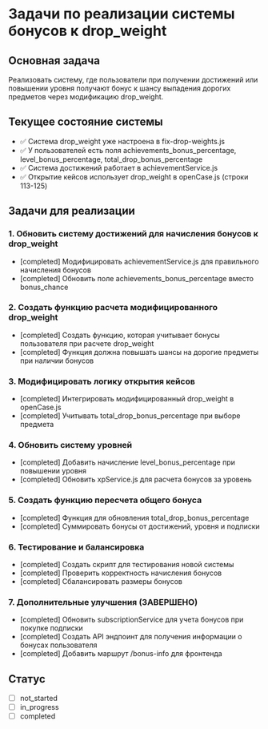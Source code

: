# Задачи по реализации системы бонусов к drop_weight

## Основная задача

Реализовать систему, где пользователи при получении достижений или повышении уровня получают бонус к шансу выпадения дорогих предметов через модификацию drop_weight.

## Текущее состояние системы

- ✅ Система drop_weight уже настроена в fix-drop-weights.js
- ✅ У пользователей есть поля achievements_bonus_percentage, level_bonus_percentage, total_drop_bonus_percentage
- ✅ Система достижений работает в achievementService.js
- ✅ Открытие кейсов использует drop_weight в openCase.js (строки 113-125)

## Задачи для реализации

### 1. Обновить систему достижений для начисления бонусов к drop_weight

- [completed] Модифицировать achievementService.js для правильного начисления бонусов
- [completed] Обновить поле achievements_bonus_percentage вместо bonus_chance

### 2. Создать функцию расчета модифицированного drop_weight

- [completed] Создать функцию, которая учитывает бонусы пользователя при расчете drop_weight
- [completed] Функция должна повышать шансы на дорогие предметы при наличии бонусов

### 3. Модифицировать логику открытия кейсов

- [completed] Интегрировать модифицированный drop_weight в openCase.js
- [completed] Учитывать total_drop_bonus_percentage при выборе предмета

### 4. Обновить систему уровней

- [completed] Добавить начисление level_bonus_percentage при повышении уровня
- [completed] Обновить xpService.js для расчета бонусов за уровень

### 5. Создать функцию пересчета общего бонуса

- [completed] Функция для обновления total_drop_bonus_percentage
- [completed] Суммировать бонусы от достижений, уровня и подписки

### 6. Тестирование и балансировка

- [completed] Создать скрипт для тестирования новой системы
- [completed] Проверить корректность начисления бонусов
- [completed] Сбалансировать размеры бонусов

### 7. Дополнительные улучшения (ЗАВЕРШЕНО)

- [completed] Обновить subscriptionService для учета бонусов при покупке подписки
- [completed] Создать API эндпоинт для получения информации о бонусах пользователя
- [completed] Добавить маршрут /bonus-info для фронтенда

## Статус

- [ ] not_started
- [ ] in_progress
- [ ] completed
